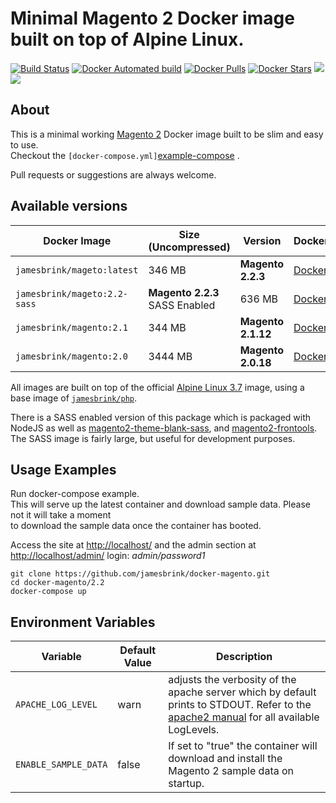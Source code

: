 # Minimal Magento 2 Docker image built on top of Alpine Linux.

[![Build Status](https://travis-ci.org/jamesbrink/docker-magento.svg?branch=master)](https://travis-ci.org/jamesbrink/docker-magento) [![Docker Automated build](https://img.shields.io/docker/automated/jamesbrink/magento.svg)](https://hub.docker.com/r/jamesbrink/magento/) [![Docker Pulls](https://img.shields.io/docker/pulls/jamesbrink/magento.svg)](https://hub.docker.com/r/jamesbrink/magento/) [![Docker Stars](https://img.shields.io/docker/stars/jamesbrink/magento.svg)](https://hub.docker.com/r/jamesbrink/magento/) [![](https://images.microbadger.com/badges/image/jamesbrink/magento.svg)](https://microbadger.com/images/jamesbrink/magento "Get your own image badge on microbadger.com") [![](https://images.microbadger.com/badges/version/jamesbrink/magento.svg)](https://microbadger.com/images/jamesbrink/magento "Get your own version badge on microbadger.com")

## About

This is a minimal working [Magento 2][magento 2] Docker image built to be slim and easy to use.  
Checkout the `[docker-compose.yml]`[example-compose] .

Pull requests or suggestions are always welcome.


## Available versions

| Docker Image                 | Size (Uncompressed)            | Version            | Dockerfile                        |
| ---------------------------- | ------------------------------ | ------------------ | --------------------------------- |
| `jamesbrink/mageto:latest`   | 346 MB                         | **Magento 2.2.3**  | [Dockerfile][2.2/dockerfile]      |
| `jamesbrink/mageto:2.2-sass` | **Magento 2.2.3** SASS Enabled | 636 MB             | [Dockerfile][2.2-sass/dockerfile] |
| `jamesbrink/magento:2.1`     | 344 MB                         | **Magento 2.1.12** | [Dockerfile][2.1/dockerfile]      |
| `jamesbrink/magento:2.0`     | 3444 MB                        | **Magento 2.0.18** | [Dockerfile][2.0/dockerfile]      |

All images are built on top of the official [Alpine Linux 3.7][alpine linux image] image, using a base image of [`jamesbrink/php`][jamesbrink/php].  

There is a SASS enabled version of this package which is packaged with NodeJS as well as [magento2-theme-blank-sass][snowdog-theme], and [magento2-frontools][snowdog-frontools]. The SASS image is fairly large, but useful for development purposes.


## Usage Examples

Run docker-compose example.  
This will serve up the latest container and download sample data. Please not it will take a moment  
to download the sample data once the container has booted.  

Access the site at <http://localhost/> and the admin section at <http://localhost/admin/> login: _admin/password1_   

```shell
git clone https://github.com/jamesbrink/docker-magento.git
cd docker-magento/2.2
docker-compose up
```

## Environment Variables


| Variable             | Default Value | Description                                                                                                                                               |
| -------------------- | ------------- | --------------------------------------------------------------------------------------------------------------------------------------------------------- |
| `APACHE_LOG_LEVEL`   | warn          | adjusts the verbosity of the apache server which by default prints to STDOUT. Refer to the [apache2 manual][apache2 manaual] for all available LogLevels. |
| `ENABLE_SAMPLE_DATA` | false         | If set to "true" the container will download and install the Magento 2 sample data on startup.                                                            |

[alpine linux image]: https://github.com/gliderlabs/docker-alpine

[2.2/dockerfile]: https://github.com/jamesbrink/docker-magento/blob/master/2.2/Dockerfile

[2.2-sass/dockerfile]: https://github.com/jamesbrink/docker-magento/blob/master/2.2-sass/Dockerfile

[2.1/dockerfile]: https://github.com/jamesbrink/docker-magento/blob/master/2.1/Dockerfile

[2.0/dockerfile]: https://github.com/jamesbrink/docker-magento/blob/master/2.0/Dockerfile

[jamesbrink/php]: https://github.com/jamesbrink/docker-php

[example-compose]: https://github.com/jamesbrink/docker-magento/blob/master/2.2/docker-compose.yml

[snowdog-theme]: https://github.com/SnowdogApps/magento2-theme-blank-sass

[snowdog-frontools]: https://github.com/SnowdogApps/magento2-frontools

[magento 2]: https://github.com/magento/magento2

[jamesbrink/php]: https://github.com/jamesbrink/docker-magento

[apache2 manaual]: https://httpd.apache.org/docs/2.4/mod/core.html#loglevel
